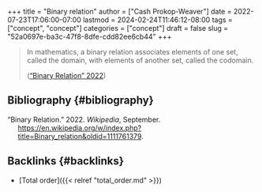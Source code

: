 +++
title = "Binary relation"
author = ["Cash Prokop-Weaver"]
date = 2022-07-23T17:06:00-07:00
lastmod = 2024-02-24T11:46:12-08:00
tags = ["concept", "concept"]
categories = ["concept"]
draft = false
slug = "52a0697e-ba3c-47f8-8dfe-cdd82ee6cb44"
+++

> In mathematics, a binary relation associates elements of one set, called the domain, with elements of another set, called the codomain.
>
> (<a href="#citeproc_bib_item_1">“Binary Relation” 2022</a>)


## Bibliography {#bibliography}

<style>.csl-entry{text-indent: -1.5em; margin-left: 1.5em;}</style><div class="csl-bib-body">
  <div class="csl-entry"><a id="citeproc_bib_item_1"></a>“Binary Relation.” 2022. <i>Wikipedia</i>, September. <a href="https://en.wikipedia.org/w/index.php?title=Binary_relation&oldid=1111761379">https://en.wikipedia.org/w/index.php?title=Binary_relation&#38;oldid=1111761379</a>.</div>
</div>


## Backlinks {#backlinks}

-   [Total order]({{< relref "total_order.md" >}})
